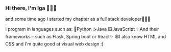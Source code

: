 ### Hi there, I'm Iga 🙋🏻‍♀️

and some time ago I started my chapter as a full stack developer👩🏻‍💻

I program in languages such as:
🐍Python
☕️Java
🟨JavaScript
✨And their frameworks - such as Flask, Spring boot or React✨
🕸️I also know HTML and CSS and I'm quite good at visual web design :)
